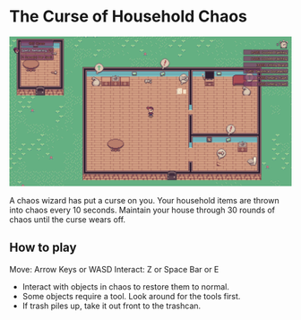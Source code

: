 
# The Curse of Household Chaos

![Game Screenshot](screenshots/screenshot1.png)

A chaos wizard has put a curse on you.  Your household items are thrown into chaos every 10 seconds. Maintain your house through 30 rounds of chaos until the curse wears off.

How to play
-----------

Move: Arrow Keys or WASD
Interact: Z or Space Bar or E

- Interact with objects in chaos to restore them to normal.
- Some objects require a tool. Look around for the tools first.
- If trash piles up, take it out front to the trashcan.